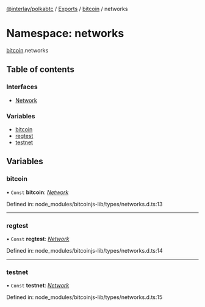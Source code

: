 [@interlay/polkabtc](/README.md) / [Exports](/modules.md) / [bitcoin](/modules/bitcoin.md) / networks

# Namespace: networks

[bitcoin](/modules/bitcoin.md).networks

## Table of contents

### Interfaces

- [Network](/interfaces/bitcoin.networks.network.md)

### Variables

- [bitcoin](/modules/bitcoin.networks.md#bitcoin)
- [regtest](/modules/bitcoin.networks.md#regtest)
- [testnet](/modules/bitcoin.networks.md#testnet)

## Variables

### bitcoin

• `Const` **bitcoin**: [*Network*](/interfaces/bitcoin.networks.network.md)

Defined in: node_modules/bitcoinjs-lib/types/networks.d.ts:13

___

### regtest

• `Const` **regtest**: [*Network*](/interfaces/bitcoin.networks.network.md)

Defined in: node_modules/bitcoinjs-lib/types/networks.d.ts:14

___

### testnet

• `Const` **testnet**: [*Network*](/interfaces/bitcoin.networks.network.md)

Defined in: node_modules/bitcoinjs-lib/types/networks.d.ts:15
